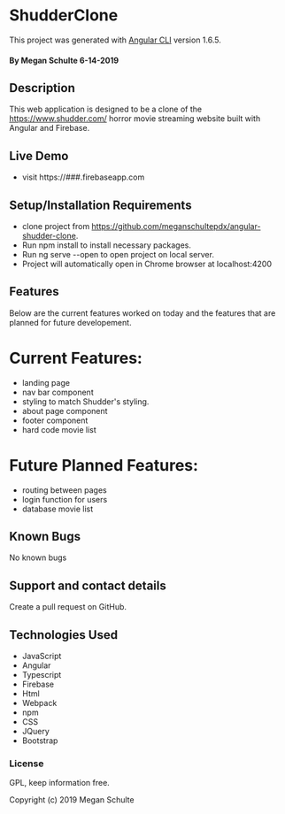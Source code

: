 # ShudderClone

This project was generated with [Angular CLI](https://github.com/angular/angular-cli) version 1.6.5.

#### By Megan Schulte 6-14-2019

## Description

  This web application is designed to be a clone of the https://www.shudder.com/ horror movie streaming website built with Angular and Firebase. 

## Live Demo
* visit https://###.firebaseapp.com

## Setup/Installation Requirements
* clone project from https://github.com/meganschultepdx/angular-shudder-clone.
* Run npm install to install necessary packages.
* Run ng serve --open to open project on local server.
* Project will automatically open in Chrome browser at localhost:4200

## Features

Below are the current features worked on today and the features that are planned for future developement.

# Current Features:

* landing page
* nav bar component
* styling to match Shudder's styling.
* about page component
* footer component
* hard code movie list

# Future Planned Features:

* routing between pages
* login function for users
* database movie list


 ## Known Bugs

  No known bugs

  ## Support and contact details

  Create a pull request on GitHub.

  ## Technologies Used

  * JavaScript
  * Angular
  * Typescript
  * Firebase
  * Html
  * Webpack
  * npm
  * CSS
  * JQuery
  * Bootstrap

  ### License

  GPL, keep information free.

  Copyright (c) 2019 Megan Schulte

